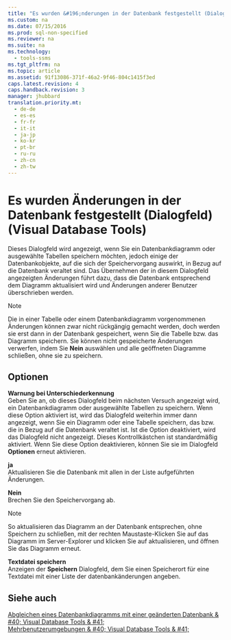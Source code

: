 ```yaml
---
title: "Es wurden &#196;nderungen in der Datenbank festgestellt (Dialogfeld) (Visual Database Tools)"
ms.custom: na
ms.date: 07/15/2016
ms.prod: sql-non-specified
ms.reviewer: na
ms.suite: na
ms.technology: 
  - tools-ssms
ms.tgt_pltfrm: na
ms.topic: article
ms.assetid: 91f13086-371f-46a2-9f46-804c1415f3ed
caps.latest.revision: 4
caps.handback.revision: 3
manager: jhubbard
translation.priority.mt: 
  - de-de
  - es-es
  - fr-fr
  - it-it
  - ja-jp
  - ko-kr
  - pt-br
  - ru-ru
  - zh-cn
  - zh-tw
---
```

# Es wurden &#196;nderungen in der Datenbank festgestellt (Dialogfeld) (Visual Database Tools)
Dieses Dialogfeld wird angezeigt, wenn Sie ein Datenbankdiagramm oder ausgewählte Tabellen speichern möchten, jedoch einige der Datenbankobjekte, auf die sich der Speichervorgang auswirkt, in Bezug auf die Datenbank veraltet sind. Das Übernehmen der in diesem Dialogfeld angezeigten Änderungen führt dazu, dass die Datenbank entsprechend dem Diagramm aktualisiert wird und Änderungen anderer Benutzer überschrieben werden.  
  
> [!NOTE]  
> Die in einer Tabelle oder einem Datenbankdiagramm vorgenommenen Änderungen können zwar nicht rückgängig gemacht werden, doch werden sie erst dann in der Datenbank gespeichert, wenn Sie die Tabelle bzw. das Diagramm speichern. Sie können nicht gespeicherte Änderungen verwerfen, indem Sie **Nein** auswählen und alle geöffneten Diagramme schließen, ohne sie zu speichern.  
  
## Optionen  
**Warnung bei Unterschiederkennung**  
Geben Sie an, ob dieses Dialogfeld beim nächsten Versuch angezeigt wird, ein Datenbankdiagramm oder ausgewählte Tabellen zu speichern. Wenn diese Option aktiviert ist, wird das Dialogfeld weiterhin immer dann angezeigt, wenn Sie ein Diagramm oder eine Tabelle speichern, das bzw. die in Bezug auf die Datenbank veraltet ist. Ist die Option deaktiviert, wird das Dialogfeld nicht angezeigt. Dieses Kontrollkästchen ist standardmäßig aktiviert. Wenn Sie diese Option deaktivieren, können Sie sie im Dialogfeld **Optionen** erneut aktivieren.  
  
**ja**  
Aktualisieren Sie die Datenbank mit allen in der Liste aufgeführten Änderungen.  
  
**Nein**  
Brechen Sie den Speichervorgang ab.  
  
> [!NOTE]  
> So aktualisieren das Diagramm an der Datenbank entsprechen, ohne Speichern zu schließen, mit der rechten Maustaste\-Klicken Sie auf das Diagramm im Server-Explorer und klicken Sie auf aktualisieren, und öffnen Sie das Diagramm erneut.  
  
**Textdatei speichern**  
Anzeigen der **Speichern** Dialogfeld, dem Sie einen Speicherort für eine Textdatei mit einer Liste der datenbankänderungen angeben.  
  
## Siehe auch  
[Abgleichen eines Datenbankdiagramms mit einer geänderten Datenbank & #40; Visual Database Tools & #41;](../content/Reconcile-a-Database-Diagram-with-a-Modified-Database--Visual-Database-Tools-.md)  
[Mehrbenutzerumgebungen & #40; Visual Database Tools & #41;](../content/Multiuser-Environments--Visual-Database-Tools-.md)  
  
